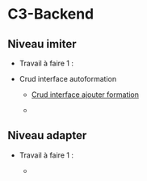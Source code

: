 # C3-Backend

## Niveau imiter
  
-  Travail à faire 1 :
-  
    Crud interface autoformation

     - [Crud interface ajouter formation]()

     -   []()

## Niveau adapter

-  Travail à faire 1 :
   
   -  